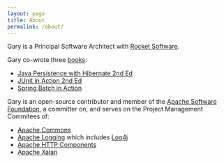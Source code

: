 ```yaml
---
layout: page
title: About
permalink: /about/
---
```


Gary is a Principal Software Architect with [Rocket Software](https://www.rocketsoftware.com/).

Gary co-wrote three [books](/books):

- [Java Persistence with Hibernate 2nd Ed](/books)
- [JUnit in Action 2nd Ed](/books)
- [Spring Batch in Action](/books)

Gary is an open-source contributor and member of the [Apache Software Foundation](https://www.apache.org), a committer on, and serves on the Project Management Commitees of: 

- [Apache Commons](https://commons.apache.org)
- [Apache Logging](https://logging.apache.org) which includes [Log4j](https://logging.apache.org/log4j/2.x/index.html)
- [Apache HTTP Components](https://hc.apache.org)
- [Apache Xalan](https://xalan.apache.org)
